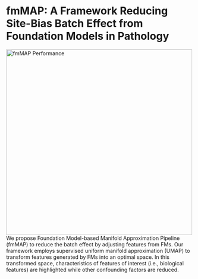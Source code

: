 # fmMAP: A Framework Reducing Site-Bias Batch Effect from Foundation Models in Pathology

<img src="./figs/Fig_4a_bcss.png" alt="fmMAP Performance" width="500">
We propose Foundation Model-based Manifold Approximation Pipeline (fmMAP) to reduce the batch effect by adjusting features from FMs. Our framework employs supervised uniform manifold approximation (UMAP) to transform features generated by FMs into an optimal space. In this transformed space, characteristics of features of interest (i.e., biological features) are highlighted while other confounding factors are reduced.
